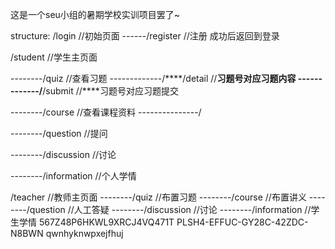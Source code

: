 这是一个seu小组的暑期学校实训项目罢了~

structure:
/login                      //初始页面
------/register             //注册 成功后返回到登录

/student                    //学生主页面

--------/quiz               //查看习题
-------------/****/detail   //****习题号对应习题内容
-------------/****/submit   //****习题号对应习题提交

--------/course             //查看课程资料
---------------/

--------/question           //提问

--------/discussion         //讨论

--------/information        //个人学情

/teacher                    //教师主页面
--------/quiz               //布置习题
--------/course             //布置讲义
--------/question           //人工答疑
--------/discussion         //讨论
--------/information        //学生学情
567Z48P6HKWL9XRCJ4VQ471T
PLSH4-EFFUC-GY28C-42ZDC-N8BWN
qwnhyknwpxejfhuj
